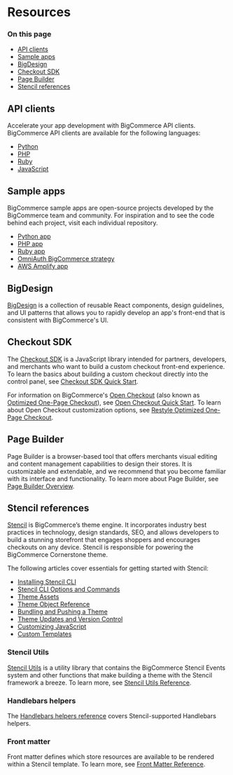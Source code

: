 # Resources

<div class="otp" id="no-index">

### On this page

- [API clients](#api-clients)
- [Sample apps](#sample-apps)
- [BigDesign](#bigdesign)
- [Checkout SDK](#checkout-sdk)
- [Page Builder](#page-builder)
- [Stencil references](#stencil-references)

</div> 

## API clients

Accelerate your app development with BigCommerce API clients. BigCommerce API clients are available for the following languages:

- [Python](https://github.com/bigcommerce/bigcommerce-api-python)
- [PHP](https://github.com/bigcommerce/bigcommerce-api-php)
- [Ruby](https://github.com/bigcommerce/bigcommerce-api-ruby)
- [JavaScript](https://github.com/getconversio/node-bigcommerce)

## Sample apps

BigCommerce sample apps are open-source projects developed by the BigCommerce team and community. For inspiration and to see the code behind each project, visit each individual repository.

- [Python app](https://github.com/bigcommerce/hello-world-app-python-flask)
- [PHP app](https://github.com/bigcommerce/hello-world-app-php-silex)
- [Ruby app](https://github.com/bigcommerce/hello-world-app-ruby-sinatra)
- [OmniAuth BigCommerce strategy](https://github.com/bigcommerce/omniauth-bigcommerce)
- [AWS Amplify app](https://github.com/hatertron3000/amplify-bigcommerce)


## BigDesign

[BigDesign](https://developer.bigcommerce.com/api-docs/apps/guide/ui) is a collection of reusable React components, design guidelines, and UI patterns that allows you to rapidly develop an app's front-end that is consistent with BigCommerce's UI. 

## Checkout SDK

The [Checkout SDK](https://developer.bigcommerce.com/stencil-docs/customizing-checkout/checkout-sdk) is a JavaScript library intended for partners, developers, and merchants who want to build a custom checkout front-end experience. To learn the basics about building a custom checkout directly into the control panel, see [Checkout SDK Quick Start](https://developer.bigcommerce.com/stencil-docs/customizing-checkout/checkout-sdk-quickstart).

For information on BigCommerce's [Open Checkout](https://github.com/bigcommerce/checkout-js) (also known as [Optimized One-Page Checkout](https://support.bigcommerce.com/s/article/Optimized-Single-Page-Checkout)), see [Open Checkout Quick Start](https://developer.bigcommerce.com/stencil-docs/customizing-checkout/open-checkout-quick-start). To learn about Open Checkout customization options, see [Restyle Optimized One-Page Checkout](https://developer.bigcommerce.com/stencil-docs/customizing-checkout/optimized-one-page-checkout). 

## Page Builder

Page Builder is a browser-based tool that offers merchants visual editing and content management capabilities to design their stores. It is customizable and extendable, and we recommend that you become familiar with its interface and functionality. To learn more about Page Builder, see [Page Builder Overview](https://developer.bigcommerce.com/stencil-docs/page-builder/page-builder-overview).

## Stencil references

[Stencil](https://developer.bigcommerce.com/stencil-docs/getting-started/about-stencil) is BigCommerce’s theme engine. It incorporates industry best practices in technology, design standards, SEO, and allows developers to build a stunning storefront that engages shoppers and encourages checkouts on any device. Stencil is responsible for powering the BigCommerce Cornerstone theme.

The following articles cover essentials for getting started with Stencil:

* [Installing Stencil CLI](https://developer.bigcommerce.com/stencil-docs/installing-stencil-cli/installing-stencil)
* [Stencil CLI Options and Commands](https://developer.bigcommerce.com/stencil-docs/installing-stencil-cli/stencil-cli-options-and-commands)
* [Theme Assets](https://developer.bigcommerce.com/stencil-docs/storefront-customization/theme-assets)
* [Theme Object Reference](https://developer.bigcommerce.com/theme-objects)
* [Bundling and Pushing a Theme](https://developer.bigcommerce.com/stencil-docs/deploying-a-theme/bundling-and-pushing)
* [Theme Updates and Version Control](https://developer.bigcommerce.com/stencil-docs/deploying-a-theme/theme-updates-and-version-control)
* [Customizing JavaScript](https://developer.bigcommerce.com/stencil-docs/javascript-and-event-hooks/customizing-javascript)
* [Custom Templates](https://developer.bigcommerce.com/stencil-docs/storefront-customization/custom-templates)


### Stencil Utils

[Stencil Utils](https://github.com/bigcommerce/stencil-utils) is a utility library that contains the BigCommerce Stencil Events system and other functions that make building a theme with the Stencil framework a breeze. To learn more, see [Stencil Utils Reference](https://developer.bigcommerce.com/stencil-docs/reference-docs/stencil-utils-api-reference).

### Handlebars helpers

The [Handlebars helpers reference](https://developer.bigcommerce.com/stencil-docs/reference-docs/handlebars-helpers-reference) covers Stencil-supported Handlebars helpers.

### Front matter

Front matter defines which store resources are available to be rendered within a Stencil template. To learn more, see [Front Matter Reference](https://developer.bigcommerce.com/stencil-docs/reference-docs/front-matter-reference).


